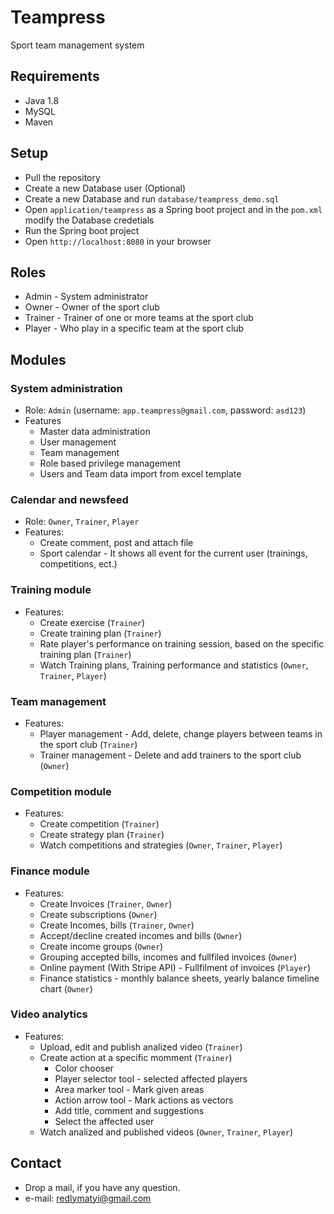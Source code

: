 # Teampress
Sport team management system
## Requirements
* Java 1.8
* MySQL
* Maven
## Setup
* Pull the repository
* Create a new Database user (Optional)
* Create a new Database and run `database/teampress_demo.sql`
* Open `application/teampress` as a Spring boot project and in the `pom.xml` modify the Database credetials
* Run the Spring boot project
* Open `http://localhost:8080` in your browser
## Roles
* Admin - System administrator
* Owner - Owner of the sport club
* Trainer - Trainer of one or more teams at the sport club
* Player - Who play in a specific team at the sport club
## Modules
### System administration
* Role: `Admin` (username: `app.teampress@gmail.com`, password: `asd123`)
* Features
    * Master data administration
    * User management
    * Team management
    * Role based privilege management
    * Users and Team data import from excel template
### Calendar and newsfeed
* Role: `Owner`, `Trainer`, `Player`
* Features:
    * Create comment, post and attach file
    * Sport calendar - It shows all event for the current user (trainings, competitions, ect.)
### Training module
* Features:
    * Create exercise (`Trainer`)
    * Create training plan (`Trainer`)
    * Rate player's performance on training session, based on the specific training plan (`Trainer`)
    * Watch Training plans, Training performance and statistics (`Owner`, `Trainer`, `Player`)
### Team management
* Features:
    * Player management - Add, delete, change players between teams in the sport club (`Trainer`)
    * Trainer management - Delete and add trainers to the sport club (`Owner`)
### Competition module
* Features:
    * Create competition (`Trainer`)
    * Create strategy plan (`Trainer`)
    * Watch competitions and strategies (`Owner`, `Trainer`, `Player`)
### Finance module
* Features:
   * Create Invoices (`Trainer`, `Owner`)
   * Create subscriptions (`Owner`)
   * Create Incomes, bills (`Trainer`, `Owner`)
   * Accept/decline created incomes and bills (`Owner`)
   * Create income groups (`Owner`)
   * Grouping accepted bills, incomes and fullfiled invoices (`Owner`)
   * Online payment (With Stripe API) - Fullfilment of invoices (`Player`)
   * Finance statistics - monthly balance sheets, yearly balance timeline chart (`Owner`)
### Video analytics
* Features:
   * Upload, edit and publish analized video (`Trainer`)
   * Create action at a specific momment (`Trainer`)
      * Color chooser
      * Player selector tool - selected affected players
      * Area marker tool - Mark given areas
      * Action arrow tool - Mark actions as vectors
      * Add title, comment and suggestions
      * Select the affected user
   * Watch analized and published videos (`Owner`, `Trainer`, `Player`)

## Contact
* Drop a mail, if you have any question.
* e-mail: redlymatyi@gmail.com
